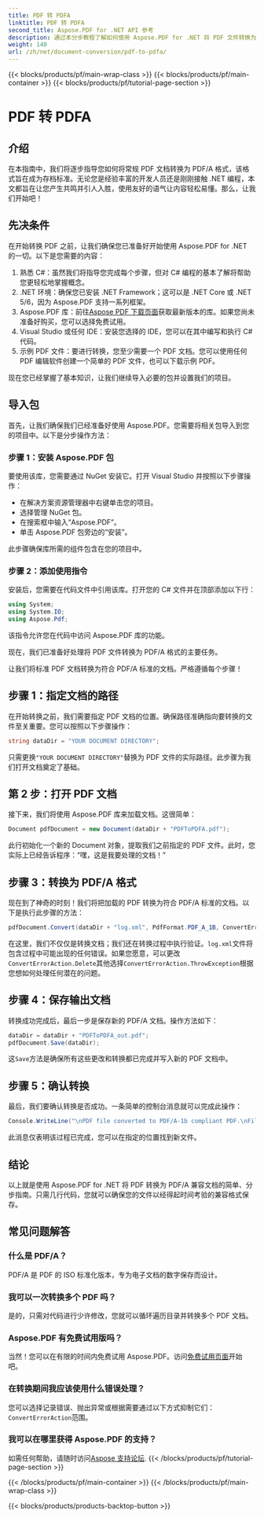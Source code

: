 ```yaml
---
title: PDF 转 PDFA
linktitle: PDF 转 PDFA
second_title: Aspose.PDF for .NET API 参考
description: 通过本分步教程了解如何使用 Aspose.PDF for .NET 将 PDF 文件转换为 PDF/A 格式。
weight: 140
url: /zh/net/document-conversion/pdf-to-pdfa/
---
```


{{< blocks/products/pf/main-wrap-class >}}
{{< blocks/products/pf/main-container >}}
{{< blocks/products/pf/tutorial-page-section >}}

# PDF 转 PDFA

## 介绍

在本指南中，我们将逐步指导您如何将常规 PDF 文档转换为 PDF/A 格式，该格式旨在成为存档标准。无论您是经验丰富的开发人员还是刚刚接触 .NET 编程，本文都旨在让您产生共鸣并引人入胜，使用友好的语气让内容轻松易懂。那么，让我们开始吧！

## 先决条件

在开始转换 PDF 之前，让我们确保您已准备好开始使用 Aspose.PDF for .NET 的一切。以下是您需要的内容：

1. 熟悉 C#：虽然我们将指导您完成每个步骤，但对 C# 编程的基本了解将帮助您更轻松地掌握概念。
2. .NET 环境：确保您已安装 .NET Framework；这可以是 .NET Core 或 .NET 5/6，因为 Aspose.PDF 支持一系列框架。
3.  Aspose.PDF 库：前往[Aspose PDF 下载页面](https://releases.aspose.com/pdf/net)获取最新版本的库。如果您尚未准备好购买，您可以选择免费试用。
4. Visual Studio 或任何 IDE：安装您选择的 IDE，您可以在其中编写和执行 C# 代码。
5. 示例 PDF 文件：要进行转换，您至少需要一个 PDF 文档。您可以使用任何 PDF 编辑软件创建一个简单的 PDF 文件，也可以下载示例 PDF。

现在您已经掌握了基本知识，让我们继续导入必要的包并设置我们的项目。

## 导入包

首先，让我们确保我们已经准备好使用 Aspose.PDF。您需要将相关包导入到您的项目中。以下是分步操作方法：

### 步骤 1：安装 Aspose.PDF 包

要使用该库，您需要通过 NuGet 安装它。打开 Visual Studio 并按照以下步骤操作：

- 在解决方案资源管理器中右键单击您的项目。
- 选择管理 NuGet 包。
- 在搜索框中输入“Aspose.PDF”。
- 单击 Aspose.PDF 包旁边的“安装”。

此步骤确保库所需的组件包含在您的项目中。

### 步骤 2：添加使用指令

安装后，您需要在代码文件中引用该库。打开您的 C# 文件并在顶部添加以下行：

```csharp
using System;
using System.IO;
using Aspose.Pdf;
```

该指令允许您在代码中访问 Aspose.PDF 库的功能。

现在，我们已准备好处理将 PDF 文件转换为 PDF/A 格式的主要任务。

让我们将标准 PDF 文档转换为符合 PDF/A 标准的文档。严格遵循每个步骤！

## 步骤 1：指定文档的路径

在开始转换之前，我们需要指定 PDF 文档的位置。确保路径准确指向要转换的文件至关重要。您可以按照以下步骤操作：

```csharp
string dataDir = "YOUR DOCUMENT DIRECTORY";
```

只需更换`"YOUR DOCUMENT DIRECTORY"`替换为 PDF 文件的实际路径。此步骤为我们打开文档奠定了基础。

## 第 2 步：打开 PDF 文档

接下来，我们将使用 Aspose.PDF 库来加载文档。这很简单：

```csharp
Document pdfDocument = new Document(dataDir + "PDFToPDFA.pdf");
```

此行初始化一个新的 Document 对象，提取我们之前指定的 PDF 文件。此时，您实际上已经告诉程序：“嘿，这是我要处理的文档！”

## 步骤 3：转换为 PDF/A 格式

现在到了神奇的时刻！我们将把加载的 PDF 转换为符合 PDF/A 标准的文档。以下是执行此步骤的方法：

```csharp
pdfDocument.Convert(dataDir + "log.xml", PdfFormat.PDF_A_1B, ConvertErrorAction.Delete);
```

在这里，我们不仅仅是转换文档；我们还在转换过程中执行验证。`log.xml`文件将包含过程中可能出现的任何错误。如果您愿意，可以更改`ConvertErrorAction.Delete`其他选择`ConvertErrorAction.ThrowException`根据您想如何处理任何潜在的问题。

## 步骤 4：保存输出文档

转换成功完成后，最后一步是保存新的 PDF/A 文档。操作方法如下：

```csharp
dataDir = dataDir + "PDFToPDFA_out.pdf";
pdfDocument.Save(dataDir);
```

这`Save`方法是确保所有这些更改和转换都已完成并写入新的 PDF 文档中。

## 步骤 5：确认转换

最后，我们要确认转换是否成功。一条简单的控制台消息就可以完成此操作：

```csharp
Console.WriteLine("\nPDF file converted to PDF/A-1b compliant PDF.\nFile saved at " + dataDir);
```

此消息仅表明该过程已完成，您可以在指定的位置找到新文件。

## 结论

以上就是使用 Aspose.PDF for .NET 将 PDF 转换为 PDF/A 兼容文档的简单、分步指南。只需几行代码，您就可以确保您的文件以经得起时间考验的兼容格式保存。


## 常见问题解答

### 什么是 PDF/A？
PDF/A 是 PDF 的 ISO 标准化版本，专为电子文档的数字保存而设计。

### 我可以一次转换多个 PDF 吗？
是的，只需对代码进行少许修改，您就可以循环遍历目录并转换多个 PDF 文档。

### Aspose.PDF 有免费试用版吗？
当然！您可以在有限的时间内免费试用 Aspose.PDF。访问[免费试用页面](https://releases.aspose.com/)开始吧。

### 在转换期间我应该使用什么错误处理？
您可以选择记录错误、抛出异常或根据需要通过以下方式抑制它们：`ConvertErrorAction`范围。

### 我可以在哪里获得 Aspose.PDF 的支持？
如需任何帮助，请随时访问[Aspose 支持论坛](https://forum.aspose.com/c/pdf/10).
{{< /blocks/products/pf/tutorial-page-section >}}

{{< /blocks/products/pf/main-container >}}
{{< /blocks/products/pf/main-wrap-class >}}

{{< blocks/products/products-backtop-button >}}
